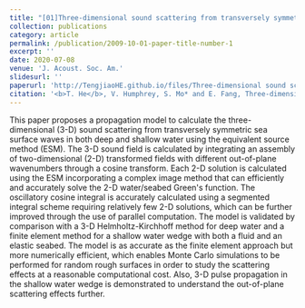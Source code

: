 ```yaml
---
title: "[01]Three-dimensional sound scattering from transversely symmetric surface waves in deep and shallow water using the equivalent source method (Highlight of the computational acoustics section)"
collection: publications
category: article
permalink: /publication/2009-10-01-paper-title-number-1
excerpt: ''
date: 2020-07-08
venue: 'J. Acoust. Soc. Am.'
slidesurl: ''
paperurl: 'http://TengjiaoHE.github.io/files/Three-dimensional sound scattering from transversely symmetric surface waves in deep and shallow water using the equivalent source method.pdf'
citation: '<b>T. He</b>, V. Humphrey, S. Mo* and E. Fang, Three-dimensional sound scattering from transversely symmetric surface waves in deep and shallow water using the equivalent source method, <i>J. Acoust. Soc. Am.</i> (IF: 2.1), 148, 73 (2020) (https://doi.org/10.1121/10.0001522)'
---
```

This paper proposes a propagation model to calculate the three-dimensional (3-D) sound scattering from transversely symmetric sea surface waves in both deep and shallow water using the equivalent source method (ESM). The 3-D sound field is calculated by integrating an assembly of two-dimensional (2-D) transformed fields with different out-of-plane wavenumbers through a cosine transform. Each 2-D solution is calculated using the ESM incorporating a complex image method that can efficiently and accurately solve the 2-D water/seabed Green's function. The oscillatory cosine integral is accurately calculated using a segmented integral scheme requiring relatively few 2-D solutions, which can be further improved through the use of parallel computation. The model is validated by comparison with a 3-D Helmholtz-Kirchhoff method for deep water and a finite element method for a shallow water wedge with both a fluid and an elastic seabed. The model is as accurate as the finite element approach but more numerically efficient, which enables Monte Carlo simulations to be performed for random rough surfaces in order to study the scattering effects at a reasonable computational cost. Also, 3-D pulse propagation in the shallow water wedge is demonstrated to understand the out-of-plane scattering effects further.
